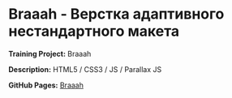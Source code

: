# Braaah - Верстка адаптивного нестандартного макета

**Training Project:** Braaah

**Description:** HTML5 / CSS3 / JS / Parallax JS

**GitHub Pages:** [Braaah](https://erikkopcha.github.io/braaah/)
